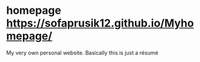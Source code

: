 # homepage  https://sofaprusik12.github.io/Myhomepage/
My very own personal website. Basically this is just a résumé
